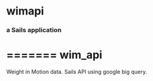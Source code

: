 
# wimapi
### a Sails application
=======
wim_api
=======

Weight in Motion data. Sails API using google big query.

